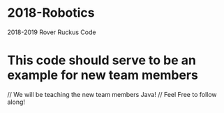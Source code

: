 # 2018-Robotics
2018-2019 Rover Ruckus Code

# This code should serve to be an example for new team members

// We will be teaching the new team members Java!
// Feel Free to follow along!
